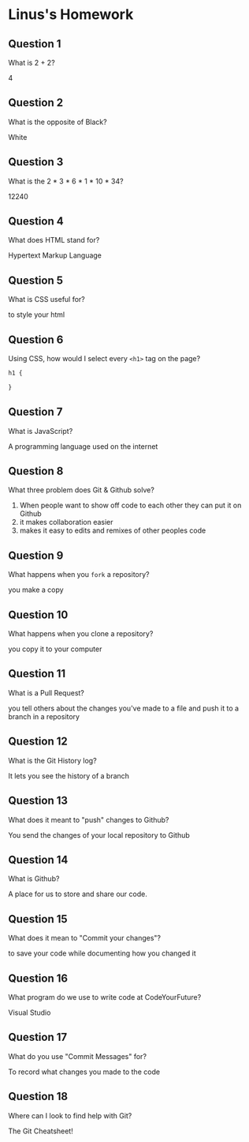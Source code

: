 # Linus's Homework

## Question 1

What is 2 + 2?

4

## Question 2

What is the opposite of Black?

White

## Question 3

What is the  2 * 3 * 6 * 1 * 10 * 34?

12240

## Question 4 

What does HTML stand for?

Hypertext Markup Language

## Question 5

What is CSS useful for?

to style your html

## Question 6

Using CSS, how would I select every `<h1>` tag on the page?

```css
h1 {

}
```

## Question 7

What is JavaScript?

A programming language used on the internet

## Question 8

What three problem does Git & Github solve?

1. When people want to show off code to each other they can put it on Github
2. it makes collaboration easier
3. makes it easy to edits and remixes of other peoples code

## Question 9

What happens when you `fork` a repository?

you make a copy

## Question 10 

What happens when you clone a repository?

you copy it to your computer

## Question 11

What is a Pull Request?

you tell others about the changes you've made to a file and push it to a branch in a repository

## Question 12

What is the Git History log?

It lets you see the history of a branch

## Question 13

What does it meant to "push" changes to Github?

You send the changes of your local repository to Github

## Question 14

What is Github?

A place for us to store and share our code.

## Question 15

What does it mean to "Commit your changes"?

to save your code while documenting how you changed it

## Question 16

What program do we use to write code at CodeYourFuture?

Visual Studio

## Question 17

What do you use "Commit Messages" for?

To record what changes you made to the code

## Question 18

Where can I look to find help with Git?

The Git Cheatsheet!
